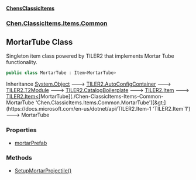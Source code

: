 
#### [ChensClassicItems](./index 'index')

### [Chen.ClassicItems.Items.Common](./Chen-ClassicItems-Items-Common 'Chen.ClassicItems.Items.Common')

## MortarTube Class
Singleton item class powered by TILER2 that implements Mortar Tube functionality.  
```csharp
public class MortarTube : Item<MortarTube>
```
Inheritance [System.Object](https://docs.microsoft.com/en-us/dotnet/api/System.Object 'System.Object') &#129106; [TILER2.AutoConfigContainer](https://docs.microsoft.com/en-us/dotnet/api/TILER2.AutoConfigContainer 'TILER2.AutoConfigContainer') &#129106; [TILER2.T2Module](https://docs.microsoft.com/en-us/dotnet/api/TILER2.T2Module 'TILER2.T2Module') &#129106; [TILER2.CatalogBoilerplate](https://docs.microsoft.com/en-us/dotnet/api/TILER2.CatalogBoilerplate 'TILER2.CatalogBoilerplate') &#129106; [TILER2.Item](https://docs.microsoft.com/en-us/dotnet/api/TILER2.Item 'TILER2.Item') &#129106; [TILER2.Item&lt;](https://docs.microsoft.com/en-us/dotnet/api/TILER2.Item-1 'TILER2.Item`1')[MortarTube](./Chen-ClassicItems-Items-Common-MortarTube 'Chen.ClassicItems.Items.Common.MortarTube')[&gt;](https://docs.microsoft.com/en-us/dotnet/api/TILER2.Item-1 'TILER2.Item`1') &#129106; MortarTube  

### Properties
- [mortarPrefab](./Chen-ClassicItems-Items-Common-MortarTube-mortarPrefab 'Chen.ClassicItems.Items.Common.MortarTube.mortarPrefab')

### Methods
- [SetupMortarProjectile()](./Chen-ClassicItems-Items-Common-MortarTube-SetupMortarProjectile() 'Chen.ClassicItems.Items.Common.MortarTube.SetupMortarProjectile()')
